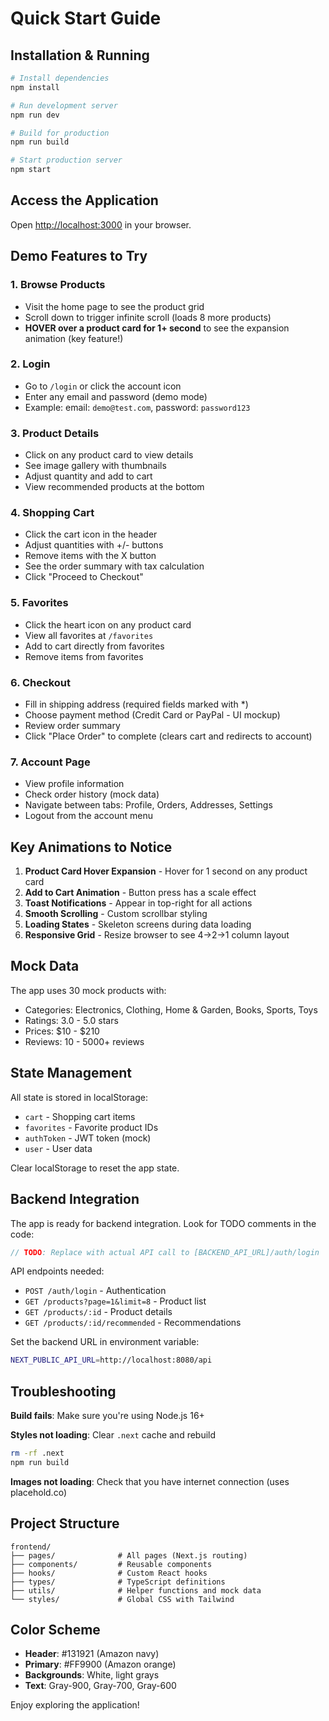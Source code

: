 # Quick Start Guide

## Installation & Running

```bash
# Install dependencies
npm install

# Run development server
npm run dev

# Build for production
npm run build

# Start production server
npm start
```

## Access the Application

Open [http://localhost:3000](http://localhost:3000) in your browser.

## Demo Features to Try

### 1. Browse Products
- Visit the home page to see the product grid
- Scroll down to trigger infinite scroll (loads 8 more products)
- **HOVER over a product card for 1+ second** to see the expansion animation (key feature!)

### 2. Login
- Go to `/login` or click the account icon
- Enter any email and password (demo mode)
- Example: email: `demo@test.com`, password: `password123`

### 3. Product Details
- Click on any product card to view details
- See image gallery with thumbnails
- Adjust quantity and add to cart
- View recommended products at the bottom

### 4. Shopping Cart
- Click the cart icon in the header
- Adjust quantities with +/- buttons
- Remove items with the X button
- See the order summary with tax calculation
- Click "Proceed to Checkout"

### 5. Favorites
- Click the heart icon on any product card
- View all favorites at `/favorites`
- Add to cart directly from favorites
- Remove items from favorites

### 6. Checkout
- Fill in shipping address (required fields marked with *)
- Choose payment method (Credit Card or PayPal - UI mockup)
- Review order summary
- Click "Place Order" to complete (clears cart and redirects to account)

### 7. Account Page
- View profile information
- Check order history (mock data)
- Navigate between tabs: Profile, Orders, Addresses, Settings
- Logout from the account menu

## Key Animations to Notice

1. **Product Card Hover Expansion** - Hover for 1 second on any product card
2. **Add to Cart Animation** - Button press has a scale effect
3. **Toast Notifications** - Appear in top-right for all actions
4. **Smooth Scrolling** - Custom scrollbar styling
5. **Loading States** - Skeleton screens during data loading
6. **Responsive Grid** - Resize browser to see 4→2→1 column layout

## Mock Data

The app uses 30 mock products with:
- Categories: Electronics, Clothing, Home & Garden, Books, Sports, Toys
- Ratings: 3.0 - 5.0 stars
- Prices: $10 - $210
- Reviews: 10 - 5000+ reviews

## State Management

All state is stored in localStorage:
- `cart` - Shopping cart items
- `favorites` - Favorite product IDs
- `authToken` - JWT token (mock)
- `user` - User data

Clear localStorage to reset the app state.

## Backend Integration

The app is ready for backend integration. Look for TODO comments in the code:

```typescript
// TODO: Replace with actual API call to [BACKEND_API_URL]/auth/login
```

API endpoints needed:
- `POST /auth/login` - Authentication
- `GET /products?page=1&limit=8` - Product list
- `GET /products/:id` - Product details
- `GET /products/:id/recommended` - Recommendations

Set the backend URL in environment variable:
```bash
NEXT_PUBLIC_API_URL=http://localhost:8080/api
```

## Troubleshooting

**Build fails**: Make sure you're using Node.js 16+

**Styles not loading**: Clear `.next` cache and rebuild
```bash
rm -rf .next
npm run build
```

**Images not loading**: Check that you have internet connection (uses placehold.co)

## Project Structure

```
frontend/
├── pages/              # All pages (Next.js routing)
├── components/         # Reusable components
├── hooks/              # Custom React hooks
├── types/              # TypeScript definitions
├── utils/              # Helper functions and mock data
└── styles/             # Global CSS with Tailwind
```

## Color Scheme

- **Header**: #131921 (Amazon navy)
- **Primary**: #FF9900 (Amazon orange)
- **Backgrounds**: White, light grays
- **Text**: Gray-900, Gray-700, Gray-600

Enjoy exploring the application!
